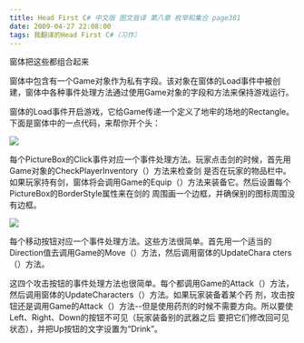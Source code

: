 ```yaml
---
title: Head First C# 中文版 图文皆译 第八章 枚举和集合 page381
date: 2009-04-27 22:08:00
tags: 我翻译的Head First C#（习作）
---
```

窗体把这些都组合起来

  

窗体中包含有一个Game对象作为私有字段。该对象在窗体的Load事件中被创建，窗体中各种事件处理方法通过使用Game对象的字段和方法来保持游戏运行。

  

窗体的Load事件开启游戏，它给Game传递一个定义了地牢的场地的Rectangle。下面是窗体中的一点代码，来帮你开个头：

  

![](https://p-blog.csdn.net/images/p_blog_csdn_net/cuipengfei1/EntryImages/20090427/2009-04-27_21-42-08.jpg)

每个PictureBox的Click事件对应一个事件处理方法。玩家点击剑的时候，首先用Game对象的CheckPlayerInventory（）方法来检查剑
是否在玩家的物品栏中。如果玩家持有剑，窗体将会调用Game的Equip（）方法来装备它。然后设置每个PictureBox的BorderStyle属性来在剑的
周围画一个边框，并确保别的图标周围没有边框。

  

![](https://p-blog.csdn.net/images/p_blog_csdn_net/cuipengfei1/EntryImages/20090427/2009-04-27_21-59-06.jpg)

每个移动按钮对应一个事件处理方法。这些方法很简单。首先用一个适当的Direction值去调用Game的Move（）方法，然后调用窗体的UpdateChara
cters（）方法。

  

这四个攻击按钮的事件处理方法也很简单。每个都调用Game的Attack（）方法，然后调用窗体的UpdateCharacters（）方法。如果玩家装备着某个药
剂，攻击按钮还是调用Game的Attack（）方法--但是使用药剂的时候不需要方向。所以要使Left、Right、Down的按钮不可见（玩家装备别的武器之后
要把它们修改回可见状态），并把Up按钮的文字设置为“Drink”。



